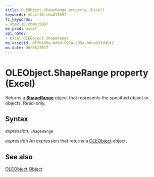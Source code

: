 ```yaml
---
title: OLEObject.ShapeRange property (Excel)
keywords: vbaxl10.chm415097
f1_keywords:
- vbaxl10.chm415097
ms.prod: excel
api_name:
- Excel.OLEObject.ShapeRange
ms.assetid: 6f7b106e-8d9d-9910-c95a-06cab37dd541
ms.date: 06/08/2017
---
```



# OLEObject.ShapeRange property (Excel)

Returns a  **[ShapeRange](Excel.ShapeRange.md)** object that represents the specified object or objects. Read-only.


## Syntax

_expression_. `ShapeRange`

 _expression_ An expression that returns a [OLEObject](Excel.OLEObject.md) object.


## See also


[OLEObject Object](Excel.OLEObject.md)

